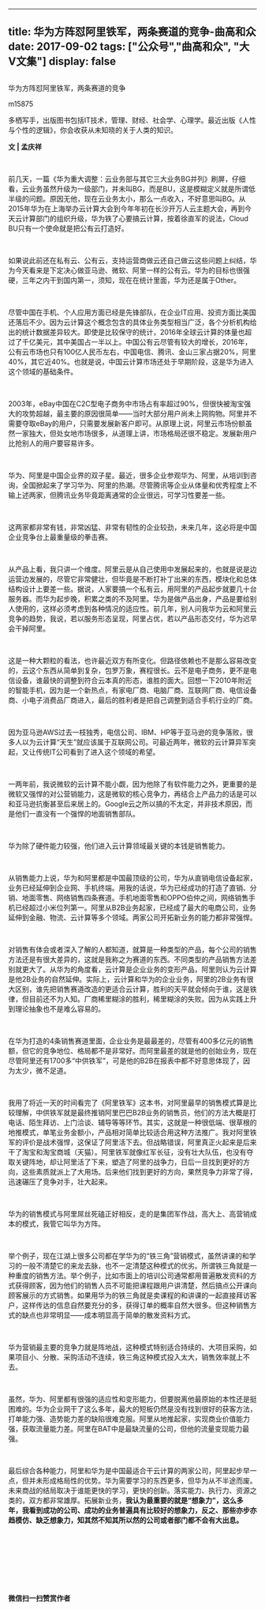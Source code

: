 
---
title:   华为方阵怼阿里铁军，两条赛道的竞争-曲高和众
date: 2017-09-02
tags: ["公众号","曲高和众", "大V文集"]
display: false
---


## 



华为方阵怼阿里铁军，两条赛道的竞争




m15875




多栖写手，出版图书包括IT技术，管理、财经、社会学、心理学。最近出版《人性与个性的逻辑》，你会收获从未知晓的关于人类的知识。


**文 | 孟庆祥**

&nbsp;

前几天，一篇《华为重大调整：云业务部与其它三大业务BG并列》刷屏，仔细看，云业务虽然升级为一级部门，并未叫BG，而是BU，这是模糊定义就是所谓低半级的问题。原因无他，现在云业务太小，那么一点收入，不好意思叫BG。从2015年华为在上海举办云计算大会到今年年初在长沙开万人云主题大会，再到今天云计算部门的组织升级，华为铁了心要搞云计算，按着徐直军的说法，Cloud BU只有一个使命就是把公有云打造好。

&nbsp;

如果说此前还在私有云、公有云，支持运营商做云还自己做云这些问题上纠结，华为今天看来是下定决心做亚马逊、微软、阿里一样的公有云。华为的目标也很强硬，三年之内干到国内第一，须知，现在在统计里面，华为还是属于Other。

&nbsp;

尽管中国在手机、个人应用方面已经是先锋部队，在企业IT应用、投资方面比美国还落后不少。因为云计算这个概念包含的具体业务类型相当广泛，各个分析机构给出的统计数据差异较大。即使是比较保守的统计，2016年全球云计算的体量也超过了千亿美元，其中美国占一半以上。中国公有云尽管有较大的增长，2016年，公有云市场也只有100亿人民币左右，中国电信、腾讯、金山三家占据20%，阿里40%，其它近40%。也就是说，中国云计算市场还处于早期阶段，这是华为进入这个领域的基础条件。

&nbsp;

2003年，eBay中国在C2C型电子商务中市场占有率超过90%，但很快被淘宝强大的攻势超越，最主要的原因很简单——当时大部分用户尚未上网购物。阿里并不需要夺取eBay的用户，只需要发展新客户即可。从原理上说，阿里云市场份额虽然一家独大，但处女地市场很多，从道理上讲，市场格局还很不稳定。发展新用户比抢别人的用户要容易许多。

&nbsp;

华为、阿里是中国企业界的双子星。最近，很多企业参观华为、阿里，从培训到咨询，全国掀起来了学习华为、阿里的热潮。尽管腾讯等企业从体量和优秀程度上不输上述两家，但腾讯业务毕竟距离通常的企业很远，可学习性要差一些。

&nbsp;

这两家都非常有钱，非常凶猛、非常有韧性的企业较劲，未来几年，这必将是中国企业竞争台上最重量级的拳击赛。

&nbsp;

从产品上看，我只讲一个维度。阿里云是从自己使用中发展起来的，也就是说是边运营边发展的，尽管它非常健壮，但毕竟是不断打补丁出来的东西，模块化和总体结构设计上要差一些。据说，人家要搞一个私有云，用阿里的产品起步就要几十台服务器。而华为起步晚，积累之类的不及阿里。华为是做产品出身，产品是要给别人使用的，这样必须考虑到各种情况的适应性。前几年，别人问我华为云和阿里云竞争的趋势，我说，若以服务形态呈现，阿里占优，若以产品形态交付，华为迟早会干掉阿里。

&nbsp;

这是一种大颗粒的看法，也许最近双方有所变化。但路径依赖也不是那么容易改变的，云这个东西从简单到复杂，包罗万象，赛程很长。云不是电子商务，更不是电信设备，谁最快的调整到符合云本真的形态，谁胜的面大。回想一下2010年附近的智能手机，因为是一个新热点，有家电厂商、电脑厂商、互联网厂商、电信设备商、小电子消费品厂商进入，最后的胜利者是把自己调整到适合手机行业的厂商。

&nbsp;

因为亚马逊AWS过去一枝独秀，电信公司、IBM、HP等于亚马逊的竞争落败，很多人以为云计算“天生”就应该属于互联网公司。可最近两年，微软的云计算异军突起，又让传统IT公司看到了进入这个领域的希望。

&nbsp;

一两年前，我说微软的云计算不能小觑，因为他除了有软件能力之外，更重要的是微软又强悍的对公营销能力，这是微软的核心竞争力，再结合上产品力的话是可以和亚马逊抗衡甚至后来居上的。Google云之所以搞的不太定，并非技术原因，而是他们一直没有一个强悍的地面销售部队。

&nbsp;

华为除了硬件能力较强，他们进入云计算领域最关键的本钱是销售能力。

&nbsp;

从销售能力上说，华为和阿里都是中国最顶级的公司，华为从直销电信设备起家，业务已经延伸到企业网、手机终端。用我的话说，华为已经成功的打造了直销、分销、地面零售、网络销售四条赛道。手机地面零售和OPPO伯仲之间，网络销售手机已经超过小米位列第一。阿里从B2B业务起家，已经成了最大的电商公司，业务延伸到金融、物流、云计算等多个领域。两家公司开拓新业务的能力都非常强悍。

&nbsp;

对销售有体会或者深入了解的人都知道，就算是一种类型的产品，每个公司的销售方法还是有很大差异的，这就是我称之为赛道的东西。不同类型的产品销售方法差别就更大了。从华为的角度看，云计算是企业业务的变形产品，阿里则认为云计算是他2B业务的自然延伸。实际上，云计算和华为的企业业务，阿里的2B业务有很大区别，谁先把销售赛道改造的更适合云计算，胜利的天平就会倾向于谁，这是铁律，但目前还不为人知。厂商稀里糊涂的胜利，稀里糊涂的失败。因为从实践上升到理论抽象也不是难么容易的。

&nbsp;

在华为打造的4条销售赛道里面，企业业务是最最差的，尽管有400多亿元的销售额，但它的竞争地位、格局都不是非常好。而阿里最差的就是他的创始业务，现在尽管阿里还有1700多“中供铁军”，可是他的B2B在报表中都不好意思体现了，因为太少，微不足道。

&nbsp;

我用了将近一天的时间看完了《阿里铁军》这本书，对阿里最早的销售模式算是比较理解，中供铁军就是最终推销阿里巴巴B2B业务的销售员，他们的方法大概是打电话、陌生拜访、上门洽谈、辅导等等环节。其实，这就是一种很低端、很草根的地推模式，单笔业务金额小，产品相对简单比较适合用这种方法推广。我对阿里铁军的评价是战术强悍，这保证了阿里活下去。但战略错误，阿里真正火起来是后来干了淘宝和淘宝商城（天猫）。阿里铁军就像红军长征，没有壮大队伍，也没有夺取关键阵地，却让阿里活了下来，塑造了阿里的战争力，日后一旦找到更好的方向，这些素质就派上了大用场。后来他们找到更好的方向，果然竞争力非常了得，迅速碾压了竞争对手，壮大起来。

&nbsp;

华为的销售模式与阿里屌丝死磕正好相反，走的是集团军作战，高大上、高营销成本的模式，我管它叫华为方阵。

&nbsp;

举个例子，现在江湖上很多公司都在学华为的“铁三角”营销模式，虽然讲课的和学习的一般不清楚它的来龙去脉，也不一定清楚这种模式的优劣。所谓铁三角就是一种重度的销售方法。举个例子，比如市面上的培训公司通常都用普遍散发资料的方式获得顾客，因为他们的销售人员不可能把课程跟用户讲清楚，然后搞点公开课向顾客展示的方式销售。如果用华为的铁三角就是卖课程的和讲课的一起直接拜访客户，这样传达的信息自然要充分的多，获得订单的概率自然大很多。但这种销售方式的缺点也非常明显——成本明显高于简单的散发资料方式。

&nbsp;

华为营销最主要的竞争力就是阵地战，这种模式特别适合持续的、大项目采购，如果项目小、分散、采购活动不连续，铁三角这种模式投入太大，销售效率就上不去。

&nbsp;

虽然，华为、阿里都有很强的适应性和变形能力，但要脱离他最原始的本性还是挺困难的。华为企业网干了这么多年，最大的短板仍然是没有找到很好的获客方法，打单能力强、造势能力差的缺陷很难克服。阿里从地推起家，实现商业价值能力强，获取流量能力差。阿里在BAT中是最缺流量的公司，但他的流量变现能力最强。

&nbsp;

最后综合各种能力，阿里和华为是中国最适合干云计算的两家公司，阿里起步早一点，但并未形成格局性的优势。华为需要学习的东西更多，但华为从不半途而废。未来商战的结局取决于谁能更快的学习，更快的创新。落实能力、执行力、资源之类的，双方都非常雄厚。拓展新业务，**我认为最重要的就是“想象力”，这么多年，我看到成功的公司、成功的业务普遍具有比较好的想象力，反之、那些亦步亦趋模仿、缺乏想象力，知其然不知其所以然的公司或者部门都不会有大出息。**

&nbsp;

&nbsp;

&nbsp;

&nbsp;




**微信扫一扫赞赏作者**















